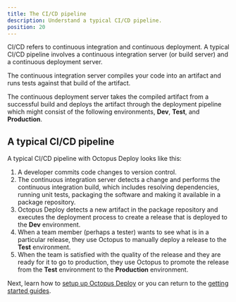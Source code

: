 ```yaml
---
title: The CI/CD pipeline
description: Understand a typical CI/CD pipeline.
position: 20
---
```


CI/CD refers to continuous integration and continuous deployment. A typical CI/CD pipeline involves a continuous integration server (or build server) and a continuous deployment server.

The continuous integration server compiles your code into an artifact and runs tests against that build of the artifact. 

The continuous deployment server takes the compiled artifact from a successful build and deploys the artifact through the deployment pipeline which might consist of the following environments, **Dev**, **Test**, and **Production**.

## A typical CI/CD pipeline

A typical CI/CD pipeline with Octopus Deploy looks like this:

1. A developer commits code changes to version control.
1. The continuous integration server detects a change and performs the continuous integration build, which includes resolving dependencies, running unit tests, packaging the software and making it available in a package repository.
1. Octopus Deploy detects a new artifact in the package repository and executes the deployment process to create a release that is deployed to the **Dev** environment.
1. When a team member (perhaps a tester) wants to see what is in a particular release, they use Octopus to manually deploy a release to the **Test** environment.
1. When the team is satisfied with the quality of the release and they are ready for it to go to production, they use Octopus to promote the release from the **Test** environment to the **Production** environment.

Next, learn how to [setup up Octopus Deploy](/docs/getting-started-guides/setup-octopus-deploy.md) or you can return to the [getting started guides](/docs/getting-started-guides/index.md).

